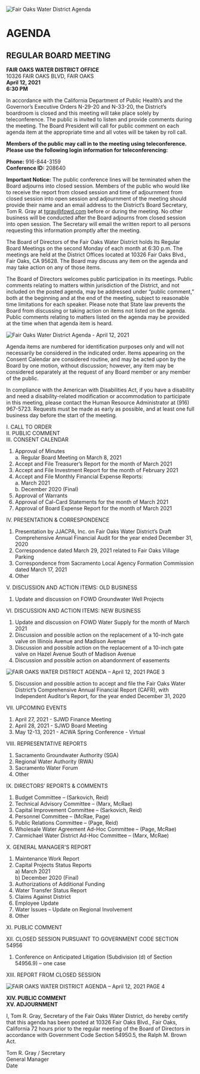 <!-- Page 1 -->
![Fair Oaks Water District Agenda](https://www.example.com/image.png)

# AGENDA
## REGULAR BOARD MEETING

**FAIR OAKS WATER DISTRICT OFFICE**  
10326 FAIR OAKS BLVD, FAIR OAKS  
**April 12, 2021**  
**6:30 PM**

In accordance with the California Department of Public Health’s and the Governor’s Executive Orders N-29-20 and N-33-20, the District’s boardroom is closed and this meeting will take place solely by teleconference. The public is invited to listen and provide comments during the meeting. The Board President will call for public comment on each agenda item at the appropriate time and all votes will be taken by roll call.

**Members of the public may call in to the meeting using teleconference. Please use the following login information for teleconferencing:**

**Phone:** 916-844-3159  
**Conference ID:** 208640

**Important Notice:** The public conference lines will be terminated when the Board adjourns into closed session. Members of the public who would like to receive the report from closed session and time of adjournment from closed session into open session and adjournment of the meeting should provide their name and an email address to the District’s Board Secretary, Tom R. Gray at tgray@fowd.com before or during the meeting. No other business will be conducted after the Board adjourns from closed session into open session. The Secretary will email the written report to all persons requesting this information promptly after the meeting.

The Board of Directors of the Fair Oaks Water District holds its Regular Board Meetings on the second Monday of each month at 6:30 p.m. The meetings are held at the District Offices located at 10326 Fair Oaks Blvd., Fair Oaks, CA 95628. The Board may discuss any item on the agenda and may take action on any of those items.

The Board of Directors welcomes public participation in its meetings. Public comments relating to matters within jurisdiction of the District, and not included on the posted agenda, may be addressed under “public comment,” both at the beginning and at the end of the meeting, subject to reasonable time limitations for each speaker. Please note that State law prevents the Board from discussing or taking action on items not listed on the agenda. Public comments relating to matters listed on the agenda may be provided at the time when that agenda item is heard.
<!-- Page 2 -->
![Fair Oaks Water District Agenda - April 12, 2021](https://via.placeholder.com/768x993.png?text=Fair+Oaks+Water+District+Agenda+-+April+12%2C+2021)

Agenda items are numbered for identification purposes only and will not necessarily be considered in the indicated order. Items appearing on the Consent Calendar are considered routine, and may be acted upon by the Board by one motion, without discussion; however, any item may be considered separately at the request of any Board member or any member of the public.

In compliance with the American with Disabilities Act, if you have a disability and need a disability-related modification or accommodation to participate in this meeting, please contact the Human Resource Administrator at (916) 967-5723. Requests must be made as early as possible, and at least one full business day before the start of the meeting.

I. CALL TO ORDER  
II. PUBLIC COMMENT  
III. CONSENT CALENDAR  
1. Approval of Minutes  
   a. Regular Board Meeting on March 8, 2021  
2. Accept and File Treasurer’s Report for the month of March 2021  
3. Accept and File Investment Report for the month of February 2021  
4. Accept and File Monthly Financial Expense Reports:  
   a. March 2021  
   b. December 2020 (Final)  
5. Approval of Warrants  
6. Approval of Cal-Card Statements for the month of March 2021  
7. Approval of Board Expense Report for the month of March 2021  

IV. PRESENTATION & CORRESPONDENCE  
1. Presentation by JJACPA, Inc. on Fair Oaks Water District’s Draft Comprehensive Annual Financial Audit for the year ended December 31, 2020  
2. Correspondence dated March 29, 2021 related to Fair Oaks Village Parking  
3. Correspondence from Sacramento Local Agency Formation Commission dated March 17, 2021  
4. Other  

V. DISCUSSION AND ACTION ITEMS: OLD BUSINESS  
1. Update and discussion on FOWD Groundwater Well Projects  

VI. DISCUSSION AND ACTION ITEMS: NEW BUSINESS  
1. Update and discussion on FOWD Water Supply for the month of March 2021  
2. Discussion and possible action on the replacement of a 10-inch gate valve on Illinois Avenue and Madison Avenue  
3. Discussion and possible action on the replacement of a 10-inch gate valve on Hazel Avenue South of Madison Avenue  
4. Discussion and possible action on abandonment of easements  
<!-- Page 3 -->
![FAIR OAKS WATER DISTRICT AGENDA – April 12, 2021 PAGE 3](https://via.placeholder.com/993x768.png?text=FAIR+OAKS+WATER+DISTRICT+AGENDA+%E2%80%93+April+12%2C+2021+PAGE+3)

5. Discussion and possible action to accept and file the Fair Oaks Water District’s Comprehensive Annual Financial Report (CAFR), with Independent Auditor’s Report, for the year ended December 31, 2020

VII. UPCOMING EVENTS  
1. April 27, 2021 - SJWD Finance Meeting  
2. April 28, 2021 - SJWD Board Meeting  
3. May 12-13, 2021 - ACWA Spring Conference - Virtual  

VIII. REPRESENTATIVE REPORTS  
1. Sacramento Groundwater Authority (SGA)  
2. Regional Water Authority (RWA)  
3. Sacramento Water Forum  
4. Other  

IX. DIRECTORS’ REPORTS & COMMENTS  
1. Budget Committee – (Sarkovich, Reid)  
2. Technical Advisory Committee – (Marx, McRae)  
3. Capital Improvement Committee – (Sarkovich, Reid)  
4. Personnel Committee – (McRae, Page)  
5. Public Relations Committee – (Page, Reid)  
6. Wholesale Water Agreement Ad-Hoc Committee – (Page, McRae)  
7. Carmichael Water District Ad-Hoc Committee – (Marx, McRae)  

X. GENERAL MANAGER'S REPORT  
1. Maintenance Work Report  
2. Capital Projects Status Reports  
   a) March 2021  
   b) December 2020 (Final)  
3. Authorizations of Additional Funding  
4. Water Transfer Status Report  
5. Claims Against District  
6. Employee Update  
7. Water Issues – Update on Regional Involvement  
8. Other  

XI. PUBLIC COMMENT  

XII. CLOSED SESSION PURSUANT TO GOVERNMENT CODE SECTION 54956  
1. Conference on Anticipated Litigation (Subdivision (d) of Section 54956.9) – one case  

XIII. REPORT FROM CLOSED SESSION  
<!-- Page 4 -->
![FAIR OAKS WATER DISTRICT AGENDA – April 12, 2021 PAGE 4](https://via.placeholder.com/993x768.png?text=FAIR+OAKS+WATER+DISTRICT+AGENDA+%E2%80%93+April+12%2C+2021+PAGE+4)

**XIV. PUBLIC COMMENT**  
**XV. ADJOURNMENT**  

I, Tom R. Gray, Secretary of the Fair Oaks Water District, do hereby certify that this agenda has been posted at 10326 Fair Oaks Blvd., Fair Oaks, California 72 hours prior to the regular meeting of the Board of Directors in accordance with Government Code Section 54950.5, the Ralph M. Brown Act.

Tom R. Gray / Secretary  
General Manager  
Date  
